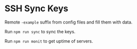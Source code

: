 # SSH Sync Keys

Remote `-example` suffix from config files and fill them with data.

Run `npm run sync` to sync the keys.

Run `npm run monit` to get uptime of servers.